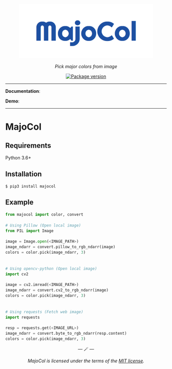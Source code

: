 <p align="center">
  <img width="420px" src="https://raw.githubusercontent.com/suzukey/majocol/main/docs/img/majocol.png" alt='majocol'>
</p>

<p align="center">
  <em>Pick major colors from image</em>
</p>

<p align="center">
  <a href="https://pypi.org/project/majocol/" target="_blank">
    <img src="https://img.shields.io/pypi/v/majocol?color=blue" alt="Package version">
  </a>
</p>

---

**Documentation**:

**Demo**:

---

# MajoCol

## Requirements

Python 3.6+

## Installation

```shell
$ pip3 install majocol
```

## Example

```python
from majocol import color, convert

# Using Pillow (Open local image)
from PIL import Image

image = Image.open(<IMAGE_PATH>)
image_ndarr = convert.pillow_to_rgb_ndarr(image)
colors = color.pick(image_ndarr, 3)


# Using opencv-python (Open local image)
import cv2

image = cv2.imread(<IMAGE_PATH>)
image_ndarr = convert.cv2_to_rgb_ndarr(image)
colors = color.pick(image_ndarr, 3)


# Using requests (Fetch web image)
import requests

resp = requests.get(<IMAGE_URL>)
image_ndarr = convert.byte_to_rgb_ndarr(resp.content)
colors = color.pick(image_ndarr, 3)
```

<p align="center">&mdash; 🪄 &mdash;</p>

<p align="center">
  <i>MajoCol is licensed under the terms of the <a href="https://github.com/suzukey/majocol/blob/main/LICENSE">MIT license</a>.</i>
</p>
